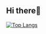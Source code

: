 ## Hi there👋

<!--
**emily-hong/emily-hong** is a ✨ _special_ ✨ repository because its `README.md` (this file) appears on your GitHub profile.

Here are some ideas to get you started:

- 🔭 I’m currently working on ...
- 🌱 I’m currently learning ...
- 👯 I’m looking to collaborate on ...
- 🤔 I’m looking for help with ...
- 💬 Ask me about ...
- 📫 How to reach me: ...
- 😄 Pronouns: ...
- ⚡ Fun fact: ...
-->
<!-- <img src="https://img.shields.io/badge/문자-색코드?style=for-the-badge&logo=spring&logoColor=black"> -->

<!-- 깃허브 평판 -->
<!-- ![Anurag's GitHub stats](https://github-readme-stats.vercel.app/api?username=emily-hong&show_icons=true&theme=dark) -->

<!-- 사용한 언어 비율 -->
[![Top Langs](https://github-readme-stats.vercel.app/api/top-langs/?username=emily-hong&layout=donut&theme=dark)](https://github.com/anuraghazra/github-readme-stats)

